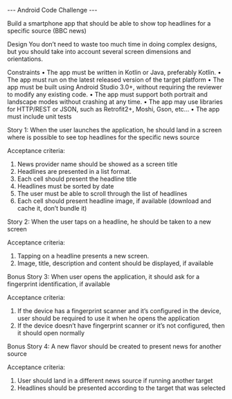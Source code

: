 --- Android Code Challenge ---

Build a smartphone app that should be able to show top headlines for a specific
source (BBC news)

Design
You don’t need to waste too much time in doing complex designs, but you should take into
account several screen dimensions and orientations.


Constraints
• The app must be written in Kotlin or Java, preferably Kotlin.
• The app must run on the latest released version of the target platform
• The app must be built using Android Studio 3.0+, without requiring the reviewer to modify any existing code.
• The app must support both portrait and landscape modes without crashing at any time.
• The app may use libraries for HTTP/REST or JSON, such as Retrofit2+, Moshi, Gson, etc...
• The app must include unit tests


Story 1: When the user launches the application, he should land in a screen where is possible to see top headlines for the specific
news source

Acceptance criteria:
  1. News provider name should be showed as a screen title
  2. Headlines are presented in a list format.
  3. Each cell should present the headline title
  4. Headlines must be sorted by date
  5. The user must be able to scroll through the list of headlines
  6. Each cell should present headline image, if available (download and cache it, don’t bundle it)


Story 2: When the user taps on a headline, he should be taken to a new screen

Acceptance criteria:
  1. Tapping on a headline presents a new screen.
  2. Image, title, description and content should be displayed, if available
  
  
Bonus Story 3: When user opens the application, it should ask for a fingerprint identification, if available

Acceptance criteria:
  1. If the device has a fingerprint scanner and it’s configured in the device, user should be required to use it when he opens the application
  2. If the device doesn’t have fingerprint scanner or it’s not configured, then it should open normally


Bonus Story 4: A new flavor should be created to present news for another source

Acceptance criteria:
1. User should land in a different news source if running another target
2. Headlines should be presented according to the target that was selected
